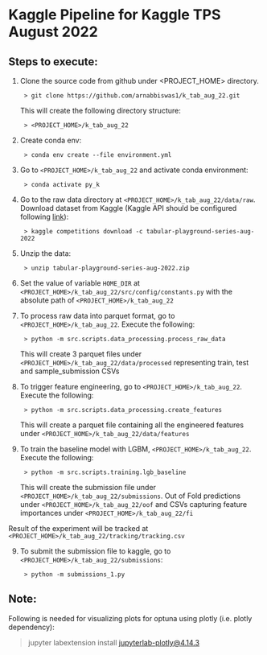 # Kaggle Pipeline for **Kaggle TPS August 2022**

## Steps to execute:

1. Clone the source code from github under <PROJECT_HOME> directory.

        > git clone https://github.com/arnabbiswas1/k_tab_aug_22.git

    This will create the following directory structure:
    
        > <PROJECT_HOME>/k_tab_aug_22

2. Create conda env:

        > conda env create --file environment.yml

3. Go to `<PROJECT_HOME>/k_tab_aug_22` and activate conda environment:

        > conda activate py_k

3. Go to the raw data directory at `<PROJECT_HOME>/k_tab_aug_22/data/raw`. Download dataset from Kaggle (Kaggle API should be configured following [link](https://www.kaggle.com/docs/api#getting-started-installation-&-authentication)):

        > kaggle competitions download -c tabular-playground-series-aug-2022

4. Unzip the data:

        > unzip tabular-playground-series-aug-2022.zip

5. Set the value of variable `HOME_DIR` at `<PROJECT_HOME>/k_tab_aug_22/src/config/constants.py` with the absolute path of `<PROJECT_HOME>/k_tab_aug_22`

6. To process raw data into parquet format, go to `<PROJECT_HOME>/k_tab_aug_22`. Execute the following:

        > python -m src.scripts.data_processing.process_raw_data

    This will create 3 parquet files under `<PROJECT_HOME>/k_tab_aug_22/data/processed` representing train, test and sample_submission CSVs

7. To trigger feature engineering, go to `<PROJECT_HOME>/k_tab_aug_22`. Execute the following:

        > python -m src.scripts.data_processing.create_features

   This will create a parquet file containing all the engineered features under `<PROJECT_HOME>/k_tab_aug_22/data/features`

8. To train the baseline model with LGBM, `<PROJECT_HOME>/k_tab_aug_22`. Execute the following:

        > python -m src.scripts.training.lgb_baseline

     This will create the submission file under `<PROJECT_HOME>/k_tab_aug_22/submissions`. Out of Fold predictions under `<PROJECT_HOME>/k_tab_aug_22/oof` and CSVs capturing feature importances under `<PROJECT_HOME>/k_tab_aug_22/fi`

Result of the experiment will be tracked at `<PROJECT_HOME>/k_tab_aug_22/tracking/tracking.csv`

9. To submit the submission file to kaggle, go to `<PROJECT_HOME>/k_tab_aug_22/submissions`:

        > python -m submissions_1.py

## Note:

Following is needed for visualizing plots for optuna using plotly (i.e. plotly dependency):

> jupyter labextension install jupyterlab-plotly@4.14.3
